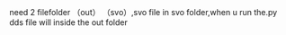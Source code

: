 need 2 filefolder （out） （svo）,svo file in svo folder,when u run the.py dds file will inside the out folder
